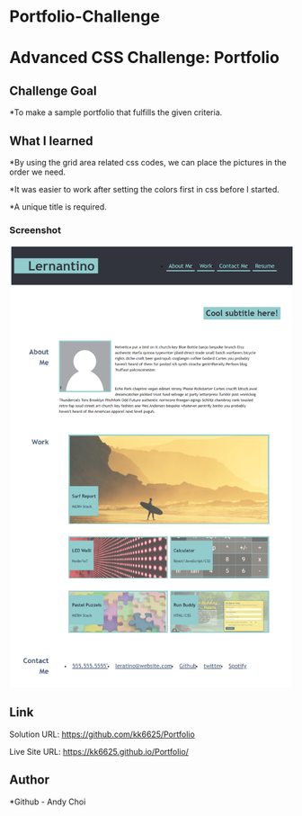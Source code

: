 # Portfolio-Challenge

# Advanced CSS Challenge: Portfolio

## Challenge Goal
*To make a sample portfolio that fulfills the given criteria.

## What I learned
*By using the grid area related css codes, we can place the pictures in the order we need.

*It was easier to work after setting the colors first in css before I started.

*A unique title is required.


### Screenshot
![Screenshot](images/Portfolio%20Screenshot.png)

## Link
 Solution URL: https://github.com/kk6625/Portfolio
 
 Live Site URL: https://kk6625.github.io/Portfolio/


## Author
 *Github - Andy Choi


